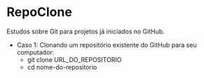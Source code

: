 # RepoClone
Estudos sobre Git para projetos já iniciados no GitHub.
- Caso 1: Clonando um repositório existente do GitHub para seu computador:
    - git clone URL_DO_REPOSITORIO
    - cd nome-do-repositorio

